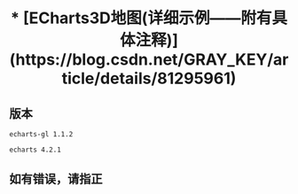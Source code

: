 
<h1 align="center"> * [ECharts3D地图(详细示例——附有具体注释)](https://blog.csdn.net/GRAY_KEY/article/details/81295961)</h1>

## 版本

```
echarts-gl 1.1.2
```
```
echarts 4.2.1
```

## 如有错误，请指正
